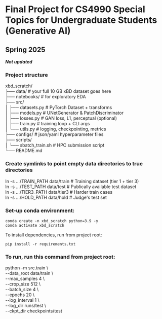 # Final Project for CS4990 Special Topics for Undergraduate Students (Generative AI)

## Spring 2025

***Not updated***

### Project structure 

xbd_scratch/ \
├── data/                   # your full 10 GB xBD dataset goes here \
├── notebooks/              # for exploratory EDA \
├── src/ \
│   ├── datasets.py         # PyTorch Dataset + transforms \
│   ├── models.py           # UNetGenerator & PatchDiscriminator \
│   ├── losses.py           # GAN loss, L1, perceptual (optional) \
│   ├── train.py            # training loop + CLI args \
│   └── utils.py            # logging, checkpointing, metrics \
├── configs/                # json/yaml hyperparameter files \
├── scripts/ \
│   └── sbatch_train.sh     # HPC submission script \
└── README.md

### Create symlinks to point empty data directories to true directories

ln -s .../TRAIN_PATH         data/train     # Training dataset (tier 1 + tier 3) \
ln -s .../TEST_PATH         data/test       # Publically available test dataset \
ln -s .../TIER3_PATH         data/tier3     # Harder train cases \
ln -s .../HOLD_PATH         data/hold       # Judge's test set

### Set-up conda environment:

`conda create -n xbd_scratch python=3.9 -y`\
`conda activate xbd_scratch`

To install dependencies, run from project root:

`pip install -r requirements.txt`


### To run, run this command from project root:

python -m src.train \\\
  --data_root data/train \\\
  --max_samples 4 \\\
  --crop_size 512 \\\
  --batch_size 4 \\\
  --epochs 20 \\\
  --log_interval 1 \\\
  --log_dir runs/test \\\
  --ckpt_dir checkpoints/test
  
